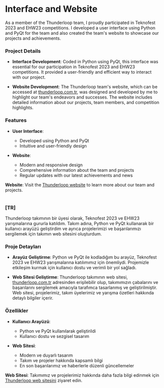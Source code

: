 # Interface and Website
As a member of the Thunderloop team, I proudly participated in Teknofest 2023 and EHW23 competitions. I developed a user interface using Python and PyQt for the team and also created the team's website to showcase our projects and achievements.

### Project Details

- **Interface Development**: Coded in Python using PyQt, this interface was essential for our participation in Teknofest 2023 and EHW23 competitions. It provided a user-friendly and efficient way to interact with our project.
  
- **Website Development**: The Thunderloop team's website, which can be accessed at [thunderloop.com.tr](http://www.thunderloop.com.tr/), was designed and developed by me to highlight our team's endeavors and successes. The website includes detailed information about our projects, team members, and competition highlights.

### Features

- **User Interface**: 
  - Developed using Python and PyQt
  - Intuitive and user-friendly design

- **Website**: 
  - Modern and responsive design
  - Comprehensive information about the team and projects
  - Regular updates with our latest achievements and news

 **Website**: Visit the [Thunderloop website](http://www.thunderloop.com.tr/) to learn more about our team and projects.

#

### [TR]

Thunderloop takımının bir üyesi olarak, Teknofest 2023 ve EHW23 yarışmalarına gururla katıldım. Takım adına, Python ve PyQt kullanarak bir kullanıcı arayüzü geliştirdim ve ayrıca projelerimizi ve başarılarımızı sergilemek için takımın web sitesini oluşturdum.

### Proje Detayları

- **Arayüz Geliştirme**: Python ve PyQt ile kodladığım bu arayüz, Teknofest 2023 ve EHW23 yarışmalarına katılımımız için önemliydi. Projemizle etkileşim kurmak için kullanıcı dostu ve verimli bir yol sağladı.
  
- **Web Sitesi Geliştirme**: Thunderloop takımının web sitesi, [thunderloop.com.tr](http://www.thunderloop.com.tr/) adresinden erişilebilir olup, takımımızın çabalarını ve başarılarını sergilemek amacıyla tarafımca tasarlanmış ve geliştirilmiştir. Web sitesi, projelerimiz, takım üyelerimiz ve yarışma özetleri hakkında detaylı bilgiler içerir.

### Özellikler

- **Kullanıcı Arayüzü**: 
  - Python ve PyQt kullanılarak geliştirildi
  - Kullanıcı dostu ve sezgisel tasarım

- **Web Sitesi**: 
  - Modern ve duyarlı tasarım
  - Takım ve projeler hakkında kapsamlı bilgi
  - En son başarılarımız ve haberlerle düzenli güncellemeler

 **Web Sitesi**: Takımımız ve projelerimiz hakkında daha fazla bilgi edinmek için [Thunderloop web sitesini](http://www.thunderloop.com.tr/) ziyaret edin.

#


